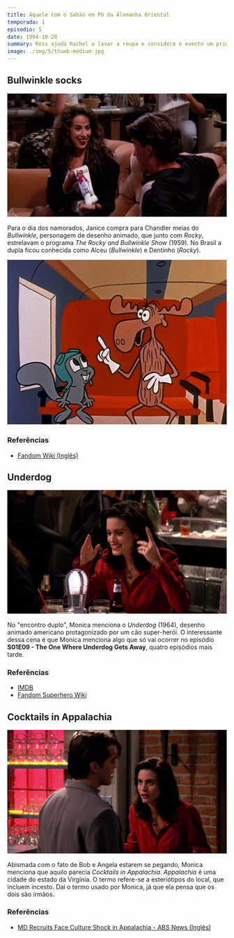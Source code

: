 ```yaml
---
title: Aquele com o Sabão em Pó da Alemanha Oriental
temporada: 1
episodio: 5
date: 1994-10-20
summary: Ross ajuda Rachel a lavar a roupa e considera o evento um primeiro encontro. Joey faz com que Monica se passe como sua nova namorada.
image: ./img/5/thumb-medium.jpg
---
```


## Bullwinkle socks

![Bullwinkle socks](./img/5/bullwinkle-socks.png)

<cena>
  <janice
    original="- I got you... these."
    traducao="- Comprei... isto."
  ></janice>
  <chandler
    original="- Bullwinkle socks."
    traducao="- Uma meia do Alceu."
  ></chandler>
</cena>

Para o dia dos namorados, Janice compra para Chandler meias do *Bullwinkle*,
personagem de desenho animado, que junto com *Rocky*, estrelavam o programa
*The Rocky and Bullwinkle Show* (1959). No Brasil a dupla ficou conhecida
como Alceu (*Bullwinkle*) e Dentinho (*Rocky*).

![Rocky and Bullwinkle](./img/5/rocky-bullwinkle.jpg)

### Referências

- [Fandom Wiki (Inglês)](https://rockyandbullwinkle.fandom.com/wiki/Bullwinkle_J._Moose)

## Underdog

![Underdog](./img/5/underdog.png)

<cena>
  <monica
    original="- Something went wrong with Underdog, and they couldn't get his head to inflate."
    traducao="- Aconteceu algo com o Vira-lata. E a cabeça dele não inflava."
  ></monica>
</cena>

No "encontro duplo", Monica menciona o *Underdog* (1964), desenho animado americano
protagonizado por um cão super-herói. O interessante dessa cena é que Monica
menciona algo que só vai ocorrer no episódio **S01E09 - The One Where Underdog Gets Away**,
quatro episódios mais tarde.

### Referências

- [IMDB](https://www.imdb.com/title/tt0060037/)
- [Fandom Superhero Wiki](https://superheroes.fandom.com/wiki/Underdog)

## Cocktails in Appalachia

![Cocktails in Appalachia](./img/5/cocktails-in-appalachia.png)

<cena>
  <monica
    original="- Hello! Were we at the same table? It's like... Cocktails in Appalachia."
    traducao="- Estamos na mesma mesa? Os dois estão pegando fogo!"
  ></monica>
</cena>

Abismada com o fato de Bob e Angela estarem se pegando, Monica menciona que aquilo
parecia *Cocktails in Appalachia*. *Appalachia* é uma cidade do estado da Virgínia.
O termo refere-se a esteriótipos do local, que incluem incesto. Daí o termo usado
por Monica, já que ela pensa que os dois são irmãos.

### Referências

- [MD Recruits Face Culture Shock in Appalachia - ABS News (Inglês)](https://abcnews.go.com/Health/story?id=5922943&page=1)
